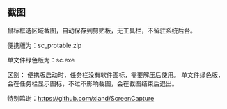 ﻿## 截图

鼠标框选区域截图，自动保存到剪贴板，无工具栏，不留驻系统后台。

便携版为：sc_protable.zip

单文件绿色版为：sc.exe

区别：
便携版启动时，任务栏没有软件图标，需要解压后使用。
单文件绿色版，会在任务栏显示图标，不过不影响截图，会在截图结束后退出。


特别鸣谢：https://github.com/xland/ScreenCapture